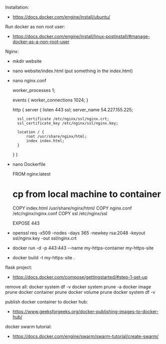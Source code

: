 Installation:
  - https://docs.docker.com/engine/install/ubuntu/

Run docker as non root user:
  - https://docs.docker.com/engine/install/linux-postinstall/#manage-docker-as-a-non-root-user


Nginx:
  - mkdir website
  - nano website/index.html (put something in the index.html)
  - nano nginx.conf
    
      worker_processes 1;

      events {
          worker_connections 1024;
      }

      http {
      server {
          listen 443 ssl;
          server_name 54.227.155.225;

          ssl_certificate /etc/nginx/ssl/nginx.crt;
          ssl_certificate_key /etc/nginx/ssl/nginx.key;

          location / {
              root /usr/share/nginx/html;
              index index.html;
          }
      }
  }

  - nano Dockerfile
    
      
    
      FROM nginx:latest

      # cp from local machine to container
      COPY index.html /usr/share/nginx/html/
      COPY nginx.conf /etc/nginx/nginx.conf
      COPY ssl /etc/nginx/ssl

      EXPOSE 443
    
      

  - openssl req -x509 -nodes -days 365 -newkey rsa:2048 -keyout ssl/nginx.key -out ssl/nginx.crt
  - docker run -d -p 443:443 --name my-https-container my-https-site
  - docker build -t my-https-site .



flask project:
  - https://docs.docker.com/compose/gettingstarted/#step-1-set-up



remove all:
docker system df -v
docker system prune -a
docker image prune
docker container prune
docker volume prune
docker system df -v


publish docker container to docker hub:
  - https://www.geeksforgeeks.org/docker-publishing-images-to-docker-hub/


docker swarm tutorial:
  - https://docs.docker.com/engine/swarm/swarm-tutorial/create-swarm/
